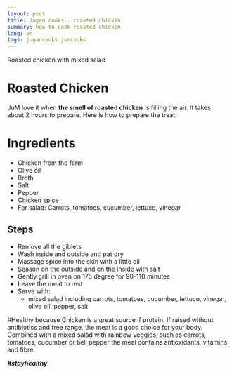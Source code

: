 ```yaml
---
layout: post
title: Jugan cooks...roasted chicken
summary: how to cook roasted chicken
lang: en
tags: jugancooks jumcooks
---
```


<div class="message">
Roasted chicken with mixed salad
</div>

# Roasted Chicken
JuM love it when **the smell of roasted chicken** is filling the air.
It takes about 2 hours to prepare.
Here is how to prepare the treat:

# Ingredients
- Chicken from the farm
- Olive oil
- Broth
- Salt
- Pepper
- Chicken spice
- For salad: Carrots, tomatoes, cucumber, lettuce, vinegar

## Steps
- Remove all the giblets
- Wash inside and outside and pat dry
- Massage spice into the skin with a little oil
- Season on the outside and on the inside with salt
- Gently grill in oven on 175 degree for 90-110 minutes
- Leave the meat to rest
- Serve with:
  - mixed salad including carrots, tomatoes, cucumber, lettuce, vinegar, olive oil, pepper, salt

#Healthy because
Chicken is a great source if protein. If raised without antibiotics and free range, the meat is a good choice for your body.
Combined with a mixed salad with rainbow veggies, such as carrots, tomatoes, cucumber or bell pepper the meal contains antioxidants, vitamins and fibre.

**_#stayhealthy_**

